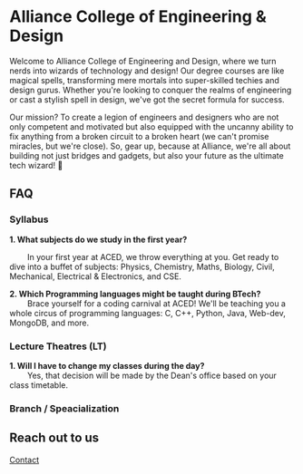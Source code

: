 # Alliance College of Engineering & Design
Welcome to Alliance College of Engineering and Design, where we turn nerds into wizards of technology and design! Our degree courses are like magical spells, transforming mere mortals into super-skilled techies and design gurus. Whether you're looking to conquer the realms of engineering or cast a stylish spell in design, we've got the secret formula for success. 

Our mission? To create a legion of engineers and designers who are not only competent and motivated but also equipped with the uncanny ability to fix anything from a broken circuit to a broken heart (we can't promise miracles, but we're close). So, gear up, because at Alliance, we're all about building not just bridges and gadgets, but also your future as the ultimate tech wizard! 🚀

## FAQ

### Syllabus
**1. What subjects do we study in the first year?**    

&nbsp;&nbsp;&nbsp;&nbsp;&nbsp;&nbsp;&nbsp;&nbsp;In your first year at ACED, we throw everything at you. Get ready to dive into a buffet of subjects: Physics, Chemistry, Maths, Biology, Civil, Mechanical, Electrical & Electronics, and CSE.

**2. Which  Programming languages might be taught during BTech?**  
&nbsp;&nbsp;&nbsp;&nbsp;&nbsp;&nbsp;&nbsp;&nbsp;Brace yourself for a coding carnival at ACED! We'll be teaching you a whole circus of programming languages: C, C++, Python, Java, Web-dev, MongoDB, and more.

### Lecture Theatres (LT)
**1. Will I have to change my classes during the day?**  
&nbsp;&nbsp;&nbsp;&nbsp;&nbsp;&nbsp;&nbsp;&nbsp;Yes, that decision will be made by the Dean's office based on your class timetable.


### Branch / Speacialization


### 

## Reach out to us
[Contact](tel:+919606048544)

